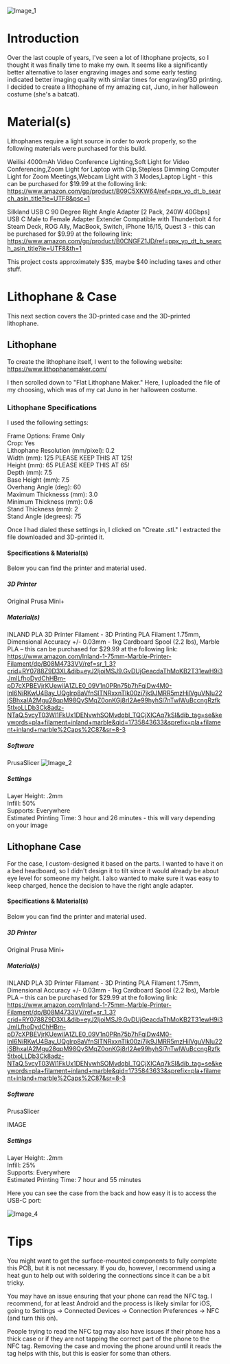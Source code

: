 ![Image_1](https://github.com/user-attachments/assets/a8746ea8-db83-43fa-8e59-ff9d485ffed9)
# Introduction
Over the last couple of years, I've seen a lot of lithophane projects, so I thought it was finally time to make my own. It seems like a significantly better alternative to laser engraving images and some early testing indicated better imaging quality with similar times for engraving/3D printing. I decided to create a lithophane of my amazing cat, Juno, in her halloween costume (she's a batcat).

# Material(s)
Lithophanes require a light source in order to work properly, so the following materials were purchased for this build.

Weilisi 4000mAh Video Conference Lighting,Soft Light for Video Conferencing,Zoom Light for Laptop with Clip,Stepless Dimming Computer Light for Zoom Meetings,Webcam Light with 3 Modes,Laptop Light - this can be purchased for $19.99 at the following link: https://www.amazon.com/gp/product/B09C5XKW64/ref=ppx_yo_dt_b_search_asin_title?ie=UTF8&psc=1

Silkland USB C 90 Degree Right Angle Adapter [2 Pack, 240W 40Gbps] USB C Male to Female Adapter Extender Compatible with Thunderbolt 4 for Steam Deck, ROG Ally, MacBook, Switch, iPhone 16/15, Quest 3 - this can be purchased for $9.99 at the following link: https://www.amazon.com/gp/product/B0CNGFZ1JD/ref=ppx_yo_dt_b_search_asin_title?ie=UTF8&th=1

This project costs approximately $35, maybe $40 including taxes and other stuff.

# Lithophane & Case
This next section covers the 3D-printed case and the 3D-printed lithophane.

## Lithophane
To create the lithophane itself, I went to the following website: https://www.lithophanemaker.com/
 
I then scrolled down to "Flat Lithophane Maker." Here, I uploaded the file of my choosing, which was of my cat Juno in her halloween costume.
### Lithophane Specifications
I used the following settings:

Frame Options: Frame Only \
Crop: Yes \
Lithophane Resolution (mm/pixel): 0.2 \
Width (mm): 125 PLEASE KEEP THIS AT 125! \
Height (mm): 65 PLEASE KEEP THIS AT 65! \
Depth (mm): 7.5 \
Base Height (mm): 7.5 \
Overhang Angle (deg): 60 \
Maximum Thicknesss (mm): 3.0 \
Minimum Thickness (mm): 0.6 \
Stand Thickness (mm): 2 \
Stand Angle (degrees): 75

Once I had dialed these settings in, I clicked on "Create .stl." I extracted the file downloaded and 3D-printed it.
#### Specifications & Material(s)
Below you can find the printer and material used.
##### 3D Printer
 Original Prusa Mini+
##### Material(s)
INLAND PLA 3D Printer Filament - 3D Printing PLA Filament 1.75mm, Dimensional Accuracy +/- 0.03mm - 1kg Cardboard Spool (2.2 lbs), Marble PLA
 – this can be purchased for $29.99 at the following link:
https://www.amazon.com/Inland-1-75mm-Marble-Printer-Filament/dp/B08M4733VV/ref=sr_1_3?crid=RY0788Z9D3XL&dib=eyJ2IjoiMSJ9.GvDUjGeacdaThMoKB2T31ewH9i3JmlLfhoDydChHBm-pD7cXPBEVjrKUewiIA1ZLE0_09V1n0PRn75b7hFqiDw4M0-lnl6NiRKwU4Bay_UQglrp8aVfnSITNRxxnTlk00zi7jk9JMRR5mzHilVguVNlu22jSBhxaIA2Mgu28qpM98QySMqZ0onKGj8rI2Ae99hyhSl7nTwlWuBccngRzfk5tlxoLLDb3Ck8adz-NTaQ.5vcyT03Wl1FkUx1DENvwhSOMvdqbl_TQCjXICAq7kSI&dib_tag=se&keywords=pla+filament+inland+marble&qid=1735843633&sprefix=pla+filament+inland+marble%2Caps%2C87&sr=8-3
##### Software
 PrusaSlicer
![Image_2](https://github.com/user-attachments/assets/a380fe96-3902-44ff-9e6b-a31b57fddf16)
##### Settings
  Layer Height: .2mm \
  Infill: 50% \
  Supports: Everywhere \
  Estimated Printing Time: 3 hour and 26 minutes - this will vary depending on your image

## Lithophane Case
For the case, I custom-designed it based on the parts. I wanted to have it on a bed headboard, so I didn't design it to tilt since it would already be about eye level for someone my height. I also wanted to make sure it was easy to keep charged, hence the decision to have the right angle adapter.

#### Specifications & Material(s)
Below you can find the printer and material used.
##### 3D Printer
 Original Prusa Mini+
##### Material(s)
INLAND PLA 3D Printer Filament - 3D Printing PLA Filament 1.75mm, Dimensional Accuracy +/- 0.03mm - 1kg Cardboard Spool (2.2 lbs), Marble PLA
 – this can be purchased for $29.99 at the following link:
https://www.amazon.com/Inland-1-75mm-Marble-Printer-Filament/dp/B08M4733VV/ref=sr_1_3?crid=RY0788Z9D3XL&dib=eyJ2IjoiMSJ9.GvDUjGeacdaThMoKB2T31ewH9i3JmlLfhoDydChHBm-pD7cXPBEVjrKUewiIA1ZLE0_09V1n0PRn75b7hFqiDw4M0-lnl6NiRKwU4Bay_UQglrp8aVfnSITNRxxnTlk00zi7jk9JMRR5mzHilVguVNlu22jSBhxaIA2Mgu28qpM98QySMqZ0onKGj8rI2Ae99hyhSl7nTwlWuBccngRzfk5tlxoLLDb3Ck8adz-NTaQ.5vcyT03Wl1FkUx1DENvwhSOMvdqbl_TQCjXICAq7kSI&dib_tag=se&keywords=pla+filament+inland+marble&qid=1735843633&sprefix=pla+filament+inland+marble%2Caps%2C87&sr=8-3
##### Software
 PrusaSlicer

IMAGE
##### Settings
  Layer Height: .2mm \
  Infill: 25% \
  Supports: Everywhere \
  Estimated Printing Time: 7 hour and 55 minutes

Here you can see the case from the back and how easy it is to access the USB-C port:

![Image_4](https://github.com/user-attachments/assets/bbc913da-64b0-41fb-b0f1-fd6c91d37de3)

# Tips
You might want to get the surface-mounted components to fully complete this PCB, but it is not necessary. If you do, however, I recommend using a heat gun to help out with soldering the connections since it can be a bit tricky.

You may have an issue ensuring that your phone can read the NFC tag. I recommend, for at least Android and the process is likely similar for iOS, going to Settings -> Connected Devices -> Connection Preferences -> NFC (and turn this on).

People trying to read the NFC tag may also have issues if their phone has a thick case or if they are not tapping the correct part of the phone to the NFC tag. Removing the case and moving the phone around until it reads the tag helps with this, but this is easier for some than others.
